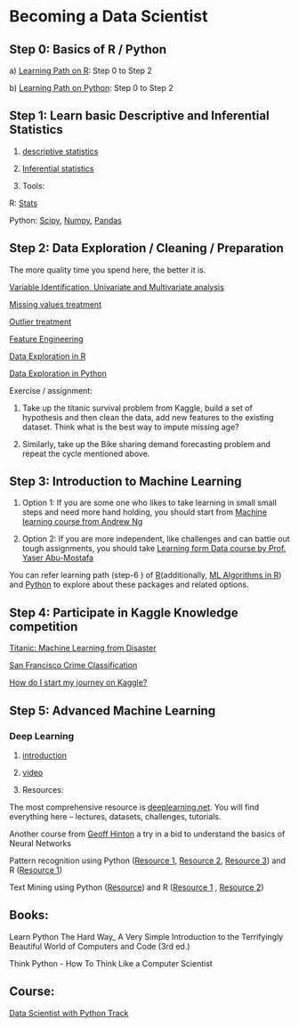 # Becoming a Data Scientist


## Step 0: Basics of R / Python

a) [Learning Path on R](https://www.analyticsvidhya.com/learning-paths-data-science-business-analytics-business-intelligence-big-data/learning-path-r-data-science/): Step 0 to Step 2

b) [Learning Path on Python](https://www.analyticsvidhya.com/learning-paths-data-science-business-analytics-business-intelligence-big-data/learning-path-data-science-python/): Step 0 to Step 2


## Step 1: Learn basic Descriptive and Inferential Statistics

1. [descriptive statistics](https://www.udacity.com/course/ud827)

2. [Inferential statistics](https://www.udacity.com/course/ud201)

3. Tools:

R: [Stats](https://stat.ethz.ch/R-manual/R-devel/library/stats/html/00Index.html)

Python: [Scipy](http://docs.scipy.org/doc/scipy/reference/tutorial/), [Numpy](http://wiki.scipy.org/Tentative_NumPy_Tutorial), [Pandas](http://www.gregreda.com/2013/10/26/intro-to-pandas-data-structures/)

## Step 2: Data Exploration / Cleaning / Preparation

The more quality time you spend here, the better it is.

[Variable Identification, Univariate and Multivariate analysis](https://www.analyticsvidhya.com/blog/2015/02/data-exploration-preparation-model/)

[Missing values treatment](https://www.analyticsvidhya.com/blog/2015/02/7-steps-data-exploration-preparation-building-model-part-2/)

[Outlier treatment](https://www.analyticsvidhya.com/blog/2015/02/outliers-detection-treatment-dataset/)

[Feature Engineering](https://www.analyticsvidhya.com/blog/2015/03/feature-engineering-variable-transformation-creation/)

[Data Exploration in R](https://www.analyticsvidhya.com/blog/2015/04/comprehensive-guide-data-exploration-r/)

[Data Exploration in Python](https://www.analyticsvidhya.com/blog/2015/04/comprehensive-guide-data-exploration-sas-using-python-numpy-scipy-matplotlib-pandas/)

Exercise / assignment:

1. Take up the titanic survival problem from Kaggle, build a set of hypothesis and then clean the data, add new features to the existing dataset. Think what is the best way to impute missing age?

2. Similarly, take up the Bike sharing demand forecasting problem and repeat the cycle mentioned above.

## Step 3: Introduction to Machine Learning

1. Option 1: If you are some one who likes to take learning in small small steps and need more hand holding, you should start from [Machine learning course from Andrew Ng](https://www.coursera.org/learn/machine-learning)

2. Option 2: If you are more independent, like challenges and can battle out tough assignments, you should take [Learning form Data course by Prof. Yaser Abu-Mostafa](https://work.caltech.edu/telecourse.html)

You can refer learning path (step-6 ) of [R](https://www.analyticsvidhya.com/learning-paths-data-science-business-analytics-business-intelligence-big-data/learning-path-r-data-science/)(additionally, [ML Algorithms in R](http://machinelearningmastery.com/how-to-get-started-with-machine-learning-algorithms-in-r/)) and [Python](https://www.analyticsvidhya.com/learning-paths-data-science-business-analytics-business-intelligence-big-data/learning-path-data-science-python/) to explore about these packages and related options.

## Step 4: Participate in Kaggle Knowledge competition

[Titanic: Machine Learning from Disaster]()

[San Francisco Crime Classification](https://www.kaggle.com/c/sf-crime)

[How do I start my journey on Kaggle?](https://www.analyticsvidhya.com/blog/2015/06/start-journey-kaggle/)

## Step 5: Advanced Machine Learning

### Deep Learning

1. [introduction](https://www.analyticsvidhya.com/blog/2014/06/deep-learning-attention/)

2. [video](http://videolectures.net/kdd2014_salakhutdinov_deep_learning/)

3. Resources:

The most comprehensive resource is [deeplearning.net](http://deeplearning.net/). You will find everything here – lectures, datasets, challenges, tutorials.

Another course from [Geoff Hinton](https://www.coursera.org/course/neuralnets) a try in a bid to understand the basics of Neural Networks

Pattern recognition using Python ([Resource 1](http://pythonvision.org/basic-tutorial/), [Resource 2](http://bytefish.de/pdf/facerec_python.pdf), [Resource 3](https://www.analyticsvidhya.com/blog/2014/12/image-processing-python-basics/)) and R ([Resource 1](http://www.bioconductor.org/packages/release/bioc/vignettes/EBImage/inst/doc/EBImage-introduction.pdf))

Text Mining using Python ([Resource](https://www.analyticsvidhya.com/blog/2014/11/text-data-cleaning-steps-python/)) and R ([Resource 1](https://rstudio-pubs-static.s3.amazonaws.com/31867_8236987cf0a8444e962ccd2aec46d9c3.html) , [Resource 2](https://deltadna.com/blog/text-mining-in-r-for-term-frequency/))

## Books:

Learn Python The Hard Way_ A Very Simple Introduction to the Terrifyingly Beautiful World of Computers and Code (3rd ed.)

Think Python - How To Think Like a Computer Scientist

## Course:

[Data Scientist with Python Track](https://www.datacamp.com/tracks/data-scientist-with-python)



